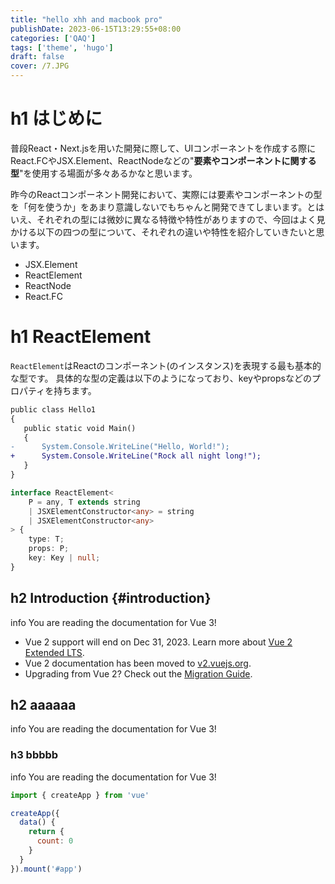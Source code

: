 ```yaml
---
title: "hello xhh and macbook pro"
publishDate: 2023-06-15T13:29:55+08:00
categories: ['QAQ']
tags: ['theme', 'hugo']
draft: false
cover: /7.JPG
---
```


# h1 はじめに

普段React・Next.jsを用いた開発に際して、UIコンポーネントを作成する際にReact.FCやJSX.Element、ReactNodeなどの"**要素やコンポーネントに関する型**"を使用する場面が多々あるかなと思います。

昨今のReactコンポーネント開発において、実際には要素やコンポーネントの型を「何を使うか」をあまり意識しないでもちゃんと開発できてしまいます。とはいえ、それぞれの型には微妙に異なる特徴や特性がありますので、今回はよく見かける以下の四つの型について、それぞれの違いや特性を紹介していきたいと思います。

- JSX.Element
- ReactElement
- ReactNode
- React.FC

# h1 ReactElement

`ReactElement`はReactのコンポーネント(のインスタンス)を表現する最も基本的な型です。
具体的な型の定義は以下のようになっており、keyやpropsなどのプロパティを持ちます。

```diff
public class Hello1
{
   public static void Main()
   {
-      System.Console.WriteLine("Hello, World!");
+      System.Console.WriteLine("Rock all night long!");
   }
}
```

```ts
interface ReactElement<
	P = any, T extends string
	| JSXElementConstructor<any> = string
	| JSXElementConstructor<any>
> {
	type: T;
	props: P;
	key: Key | null;
}
```

## h2 Introduction {#introduction}

info You are reading the documentation for Vue 3!

- Vue 2 support will end on Dec 31, 2023. Learn more about [Vue 2 Extended LTS](https://v2.vuejs.org/lts/).
- Vue 2 documentation has been moved to [v2.vuejs.org](https://v2.vuejs.org/).
- Upgrading from Vue 2? Check out the [Migration Guide](https://v3-migration.vuejs.org/).

## h2 aaaaaa


info You are reading the documentation for Vue 3!

### h3 bbbbb

info You are reading the documentation for Vue 3!



<div class="options-api">

```js
import { createApp } from 'vue'

createApp({
  data() {
    return {
      count: 0
    }
  }
}).mount('#app')
```

</div>